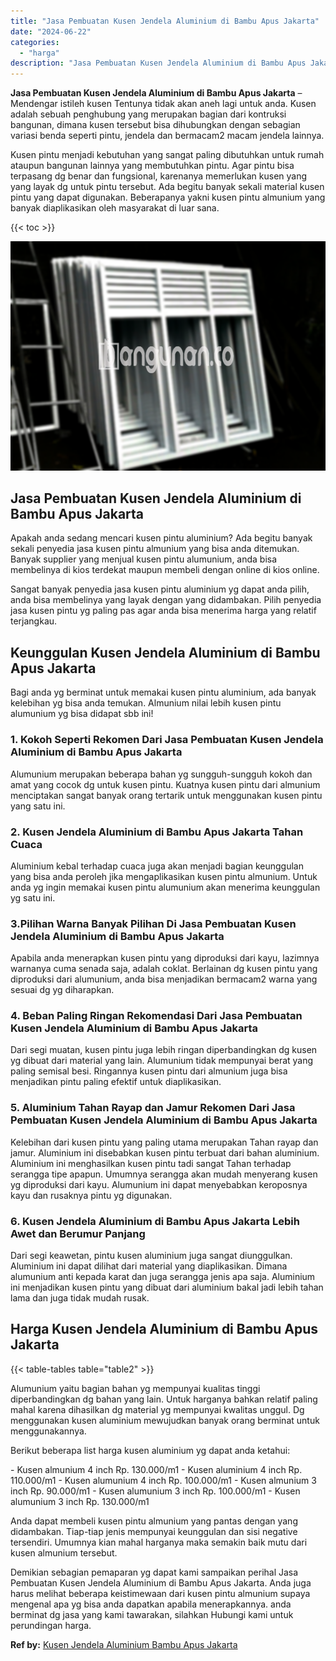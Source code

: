 ```yaml
---
title: "Jasa Pembuatan Kusen Jendela Aluminium di Bambu Apus Jakarta"
date: "2024-06-22"
categories: 
  - "harga"
description: "Jasa Pembuatan Kusen Jendela Aluminium di Bambu Apus Jakarta. Demikian sebagian pemaparan yg dapat kami sampaikan perihal Jasa Pembuatan Kusen Jendela Alumin..."
---
```


**Jasa Pembuatan Kusen Jendela Aluminium di Bambu Apus Jakarta** – Mendengar istileh kusen Tentunya tidak akan aneh lagi untuk anda. Kusen adalah sebuah penghubung yang merupakan bagian dari kontruksi bangunan, dimana kusen tersebut bisa dihubungkan dengan sebagian variasi benda seperti pintu, jendela dan bermacam2 macam jendela lainnya.

Kusen pintu menjadi kebutuhan yang sangat paling dibutuhkan untuk rumah ataupun bangunan lainnya yang membutuhkan pintu. Agar pintu bisa terpasang dg benar dan fungsional, karenanya memerlukan kusen yang yang layak dg untuk pintu tersebut. Ada begitu banyak sekali material kusen pintu yang dapat digunakan. Beberapanya yakni kusen pintu almunium yang banyak diaplikasikan oleh masyarakat di luar sana.

{{< toc >}}

![Jasa Pembuatan Kusen Jendela Aluminium di Bambu Apus Jakarta](/images/harga-kusen-jendela-alumunium-08.png)

## Jasa Pembuatan Kusen Jendela Aluminium di Bambu Apus Jakarta

Apakah anda sedang mencari kusen pintu aluminium? Ada begitu banyak sekali penyedia jasa kusen pintu almunium yang bisa anda ditemukan. Banyak supplier yang menjual kusen pintu alumunium, anda bisa membelinya di kios terdekat maupun membeli dengan online di kios online.

Sangat banyak penyedia jasa kusen pintu aluminium yg dapat anda pilih, anda bisa membelinya yang layak dengan yang didambakan. Pilih penyedia jasa kusen pintu yg paling pas agar anda bisa menerima harga yang relatif terjangkau.

## Keunggulan Kusen Jendela Aluminium di Bambu Apus Jakarta

Bagi anda yg berminat untuk memakai kusen pintu aluminium, ada banyak kelebihan yg bisa anda temukan. Almunium nilai lebih kusen pintu alumunium yg bisa didapat sbb ini!

### 1\. Kokoh Seperti Rekomen Dari Jasa Pembuatan Kusen Jendela Aluminium di Bambu Apus Jakarta

Alumunium merupakan beberapa bahan yg sungguh-sungguh kokoh dan amat yang cocok dg untuk kusen pintu. Kuatnya kusen pintu dari almunium menciptakan sangat banyak orang tertarik untuk menggunakan kusen pintu yang satu ini.

### 2\. Kusen Jendela Aluminium di Bambu Apus Jakarta Tahan Cuaca

Aluminium kebal terhadap cuaca juga akan menjadi bagian keunggulan yang bisa anda peroleh jika mengaplikasikan kusen pintu almunium. Untuk anda yg ingin memakai kusen pintu alumunium akan menerima keunggulan yg satu ini.

### 3.Pilihan Warna Banyak Pilihan Di Jasa Pembuatan Kusen Jendela Aluminium di Bambu Apus Jakarta

Apabila anda menerapkan kusen pintu yang diproduksi dari kayu, lazimnya warnanya cuma senada saja, adalah coklat. Berlainan dg kusen pintu yang diproduksi dari alumunium, anda bisa menjadikan bermacam2 warna yang sesuai dg yg diharapkan.

### 4\. Beban Paling Ringan Rekomendasi Dari Jasa Pembuatan Kusen Jendela Aluminium di Bambu Apus Jakarta

Dari segi muatan, kusen pintu juga lebih ringan diperbandingkan dg kusen yg dibuat dari material yang lain. Alumunium tidak mempunyai berat yang paling semisal besi. Ringannya kusen pintu dari almunium juga bisa menjadikan pintu paling efektif untuk diaplikasikan.

### 5\. Aluminium Tahan Rayap dan Jamur Rekomen Dari Jasa Pembuatan Kusen Jendela Aluminium di Bambu Apus Jakarta

Kelebihan dari kusen pintu yang paling utama merupakan Tahan rayap dan jamur. Aluminium ini disebabkan kusen pintu terbuat dari bahan aluminium. Aluminium ini menghasilkan kusen pintu tadi sangat Tahan terhadap serangga tipe apapun. Umumnya serangga akan mudah menyerang kusen yg diproduksi dari kayu. Alumunium ini dapat menyebabkan keroposnya kayu dan rusaknya pintu yg digunakan.

### 6\. Kusen Jendela Aluminium di Bambu Apus Jakarta Lebih Awet dan Berumur Panjang

Dari segi keawetan, pintu kusen aluminium juga sangat diunggulkan. Aluminium ini dapat dilihat dari material yang diaplikasikan. Dimana alumunium anti kepada karat dan juga serangga jenis apa saja. Aluminium ini menjadikan kusen pintu yang dibuat dari aluminium bakal jadi lebih tahan lama dan juga tidak mudah rusak.

## Harga Kusen Jendela Aluminium di Bambu Apus Jakarta

{{< table-tables table="table2" >}}

Alumunium yaitu bagian bahan yg mempunyai kualitas tinggi diperbandingkan dg bahan yang lain. Untuk harganya bahkan relatif paling mahal karena dihasilkan dg material yg mempunyai kwalitas unggul. Dg menggunakan kusen aluminium mewujudkan banyak orang berminat untuk menggunakannya.

Berikut beberapa list harga kusen aluminium yg dapat anda ketahui:

\- Kusen almunium 4 inch Rp. 130.000/m1 - Kusen aluminium 4 inch Rp. 110.000/m1 - Kusen alumunium 4 inch Rp. 100.000/m1 - Kusen almunium 3 inch Rp. 90.000/m1 - Kusen alumunium 3 inch Rp. 100.000/m1 - Kusen alumunium 3 inch Rp. 130.000/m1

Anda dapat membeli kusen pintu almunium yang pantas dengan yang didambakan. Tiap-tiap jenis mempunyai keunggulan dan sisi negative tersendiri. Umumnya kian mahal harganya maka semakin baik mutu dari kusen almunium tersebut.

Demikian sebagian pemaparan yg dapat kami sampaikan perihal Jasa Pembuatan Kusen Jendela Aluminium di Bambu Apus Jakarta. Anda juga harus melihat beberapa keistimewaan dari kusen pintu almunium supaya mengenal apa yg bisa anda dapatkan apabila menerapkannya. anda berminat dg jasa yang kami tawarakan, silahkan Hubungi kami untuk perundingan harga.

**Ref by:** [Kusen Jendela Aluminium Bambu Apus Jakarta](https://id.wikipedia.org/wiki/Kusen)
